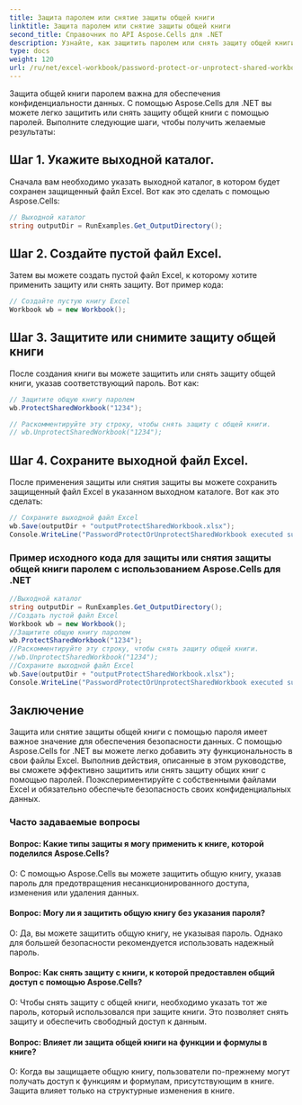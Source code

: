 ```yaml
---
title: Защита паролем или снятие защиты общей книги
linktitle: Защита паролем или снятие защиты общей книги
second_title: Справочник по API Aspose.Cells для .NET
description: Узнайте, как защитить паролем или снять защиту общей книги с помощью Aspose.Cells для .NET.
type: docs
weight: 120
url: /ru/net/excel-workbook/password-protect-or-unprotect-shared-workbook/
---
```

Защита общей книги паролем важна для обеспечения конфиденциальности данных. С помощью Aspose.Cells для .NET вы можете легко защитить или снять защиту общей книги с помощью паролей. Выполните следующие шаги, чтобы получить желаемые результаты:

## Шаг 1. Укажите выходной каталог.

Сначала вам необходимо указать выходной каталог, в котором будет сохранен защищенный файл Excel. Вот как это сделать с помощью Aspose.Cells:

```csharp
// Выходной каталог
string outputDir = RunExamples.Get_OutputDirectory();
```

## Шаг 2. Создайте пустой файл Excel.

Затем вы можете создать пустой файл Excel, к которому хотите применить защиту или снять защиту. Вот пример кода:

```csharp
// Создайте пустую книгу Excel
Workbook wb = new Workbook();
```

## Шаг 3. Защитите или снимите защиту общей книги

После создания книги вы можете защитить или снять защиту общей книги, указав соответствующий пароль. Вот как:

```csharp
// Защитите общую книгу паролем
wb.ProtectSharedWorkbook("1234");

// Раскомментируйте эту строку, чтобы снять защиту с общей книги.
// wb.UnprotectSharedWorkbook("1234");
```

## Шаг 4. Сохраните выходной файл Excel.

После применения защиты или снятия защиты вы можете сохранить защищенный файл Excel в указанном выходном каталоге. Вот как это сделать:

```csharp
// Сохраните выходной файл Excel
wb.Save(outputDir + "outputProtectSharedWorkbook.xlsx");
Console.WriteLine("PasswordProtectOrUnprotectSharedWorkbook executed successfully.\r\n");
```

### Пример исходного кода для защиты или снятия защиты общей книги паролем с использованием Aspose.Cells для .NET 
```csharp
//Выходной каталог
string outputDir = RunExamples.Get_OutputDirectory();
//Создать пустой файл Excel
Workbook wb = new Workbook();
//Защитите общую книгу паролем
wb.ProtectSharedWorkbook("1234");
//Раскомментируйте эту строку, чтобы снять защиту общей книги.
//wb.UnprotectSharedWorkbook("1234");
//Сохраните выходной файл Excel
wb.Save(outputDir + "outputProtectSharedWorkbook.xlsx");
Console.WriteLine("PasswordProtectOrUnprotectSharedWorkbook executed successfully.\r\n");
```

## Заключение

Защита или снятие защиты общей книги с помощью пароля имеет важное значение для обеспечения безопасности данных. С помощью Aspose.Cells for .NET вы можете легко добавить эту функциональность в свои файлы Excel. Выполнив действия, описанные в этом руководстве, вы сможете эффективно защитить или снять защиту общих книг с помощью паролей. Поэкспериментируйте с собственными файлами Excel и обязательно обеспечьте безопасность своих конфиденциальных данных.

### Часто задаваемые вопросы

#### Вопрос: Какие типы защиты я могу применить к книге, которой поделился Aspose.Cells?
    
О: С помощью Aspose.Cells вы можете защитить общую книгу, указав пароль для предотвращения несанкционированного доступа, изменения или удаления данных.

#### Вопрос: Могу ли я защитить общую книгу без указания пароля?
    
О: Да, вы можете защитить общую книгу, не указывая пароль. Однако для большей безопасности рекомендуется использовать надежный пароль.

#### Вопрос: Как снять защиту с книги, к которой предоставлен общий доступ с помощью Aspose.Cells?
    
О: Чтобы снять защиту с общей книги, необходимо указать тот же пароль, который использовался при защите книги. Это позволяет снять защиту и обеспечить свободный доступ к данным.

#### Вопрос: Влияет ли защита общей книги на функции и формулы в книге?
    
О: Когда вы защищаете общую книгу, пользователи по-прежнему могут получать доступ к функциям и формулам, присутствующим в книге. Защита влияет только на структурные изменения в книге.